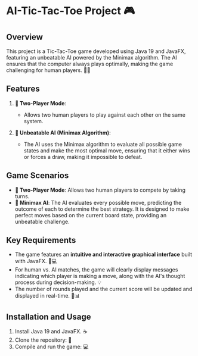 
# AI-Tic-Tac-Toe Project 🎮 

## Overview

This project is a Tic-Tac-Toe game developed using Java 19 and JavaFX, featuring an unbeatable AI powered by the Minimax algorithm. The AI ensures that the computer always plays optimally, making the game challenging for human players. 🧠🎯

## Features

1. **👥 Two-Player Mode**: 
   - Allows two human players to play against each other on the same system.

2. **🤖 Unbeatable AI (Minimax Algorithm)**: 
   - The AI uses the Minimax algorithm to evaluate all possible game states and make the most optimal move, ensuring that it either wins or forces a draw, making it impossible to defeat.

## Game Scenarios

- **👥 Two-Player Mode**: Allows two human players to compete by taking turns.
- **🤖 Minimax AI**: The AI evaluates every possible move, predicting the outcome of each to determine the best strategy. It is designed to make perfect moves based on the current board state, providing an unbeatable challenge.

## Key Requirements

- The game features an **intuitive and interactive graphical interface** built with JavaFX. 🎨💻
- For human vs. AI matches, the game will clearly display messages indicating which player is making a move, along with the AI's thought process during decision-making. 💡
- The number of rounds played and the current score will be updated and displayed in real-time. 🔢📊

## Installation and Usage

1. Install Java 19 and JavaFX. ☕
2. Clone the repository: 🔗
3. Compile and run the game: 💻


